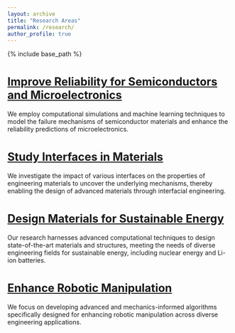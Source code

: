 ```yaml
---
layout: archive
title: "Research Areas"
permalink: /research/
author_profile: true
---
```


{% include base_path %}

<a href="/research_microelectronics" style="font-size: 25px; font-weight: bold;">Improve Reliability for Semiconductors and Microelectronics</a>
======
We employ computational simulations and machine learning techniques to model the failure mechanisms of semiconductor materials and enhance the reliability predictions of microelectronics.

<a href="/research_interfaces" style="font-size: 25px; font-weight: bold;">Study Interfaces in Materials</a>
======
We investigate the impact of various interfaces on the properties of engineering materials to uncover the underlying mechanisms, thereby enabling the design of advanced materials through interfacial engineering.

<a href="/research_energy_materials" style="font-size: 25px; font-weight: bold;">Design Materials for Sustainable Energy</a>
======
Our research harnesses advanced computational techniques to design state-of-the-art materials and structures, meeting the needs of diverse engineering fields for sustainable energy, including nuclear energy and Li-ion batteries.

<a href="/research_robotics" style="font-size: 25px; font-weight: bold;">Enhance Robotic Manipulation</a>
======
We focus on developing advanced and mechanics-informed algorithms specifically designed for enhancing robotic manipulation across diverse engineering applications.

